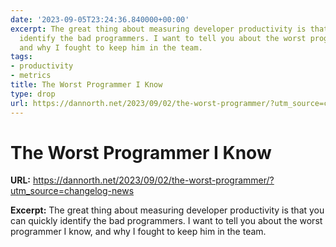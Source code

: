 ```yaml
---
date: '2023-09-05T23:24:36.840000+00:00'
excerpt: The great thing about measuring developer productivity is that you can quickly
  identify the bad programmers. I want to tell you about the worst programmer I know,
  and why I fought to keep him in the team.
tags:
- productivity
- metrics
title: The Worst Programmer I Know
type: drop
url: https://dannorth.net/2023/09/02/the-worst-programmer/?utm_source=changelog-news
---
```


# The Worst Programmer I Know

**URL:** https://dannorth.net/2023/09/02/the-worst-programmer/?utm_source=changelog-news

**Excerpt:** The great thing about measuring developer productivity is that you can quickly identify the bad programmers. I want to tell you about the worst programmer I know, and why I fought to keep him in the team.
